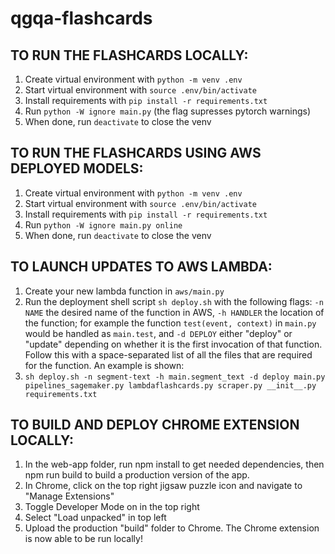 # qgqa-flashcards

## TO RUN THE FLASHCARDS LOCALLY:

1. Create virtual environment with `python -m venv .env`
2. Start virtual environment with `source .env/bin/activate`
3. Install requirements with `pip install -r requirements.txt`
4. Run `python -W ignore main.py` (the flag supresses pytorch warnings)
5. When done, run `deactivate` to close the venv

## TO RUN THE FLASHCARDS USING AWS DEPLOYED MODELS:

1. Create virtual environment with `python -m venv .env`
2. Start virtual environment with `source .env/bin/activate`
3. Install requirements with `pip install -r requirements.txt`
4. Run `python -W ignore main.py online`
5. When done, run `deactivate` to close the venv

## TO LAUNCH UPDATES TO AWS LAMBDA:

1. Create your new lambda function in `aws/main.py`
2. Run the deployment shell script `sh deploy.sh` with the following flags: `-n NAME` the desired name of the function in AWS, `-h HANDLER` the location of the function; for example the function `test(event, context)` in `main.py` would be handled as `main.test`, and `-d DEPLOY` either "deploy" or "update" depending on whether it is the first invocation of that function. Follow this with a space-separated list of all the files that are required for the function. An example is shown:
3. `sh deploy.sh -n segment-text -h main.segment_text -d deploy main.py pipelines_sagemaker.py lambdaflashcards.py scraper.py __init__.py requirements.txt`

## TO BUILD AND DEPLOY CHROME EXTENSION LOCALLY:

1. In the web-app folder, run npm install to get needed dependencies, then npm run build to build a production version of the app.
2. In Chrome, click on the top right jigsaw puzzle icon and navigate to "Manage Extensions"
3. Toggle Developer Mode on in the top right
4. Select "Load unpacked" in top left
5. Upload the production "build" folder to Chrome.
   The Chrome extension is now able to be run locally!
